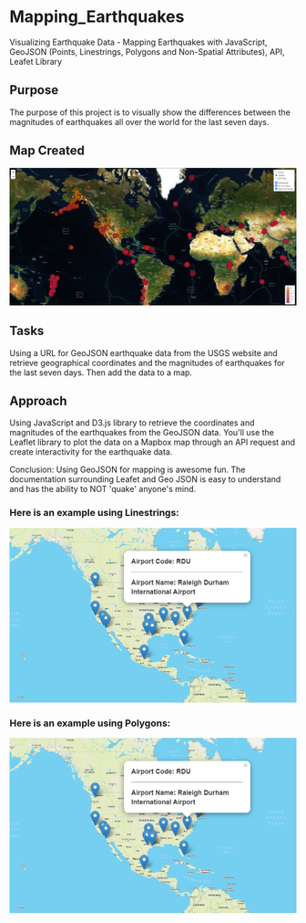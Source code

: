 # Mapping_Earthquakes
Visualizing Earthquake Data - Mapping Earthquakes with JavaScript, GeoJSON (Points, Linestrings, Polygons and Non-Spatial Attributes), API, Leafet Library

## Purpose
The purpose of this project is to visually show the differences between the magnitudes of earthquakes all over the world for the last seven days.

## Map Created
![](Images/FinalChallenge.png)

## Tasks
Using a URL for GeoJSON earthquake data from the USGS website and retrieve geographical coordinates and the magnitudes of earthquakes for the last seven days. Then add the data to a map.

## Approach
Using JavaScript and D3.js library to retrieve the coordinates and magnitudes of the earthquakes from the GeoJSON data. You'll use the Leaflet library to plot the data on a Mapbox map through an API request and create interactivity for the earthquake data.

Conclusion: Using GeoJSON for mapping is awesome fun. The documentation surrounding Leafet and Geo JSON is easy to understand and has the ability to NOT 'quake' anyone's mind.

### Here is an example using Linestrings: 
![](Images/Mapping_GeoJSON_Linestrings.png)

### Here is an example using Polygons: 
![](Images/Mapping_GeoJSON_Linestrings.png)